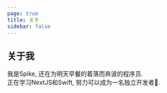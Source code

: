 ```yaml
---
page: true
title: 关于
sidebar: false
---
```


## 关于我

我是Spike, 还在为明天早餐的着落而奔波的程序员.  
正在学习NextJS和Swift, 努力可以成为一名独立开发者💪.  
